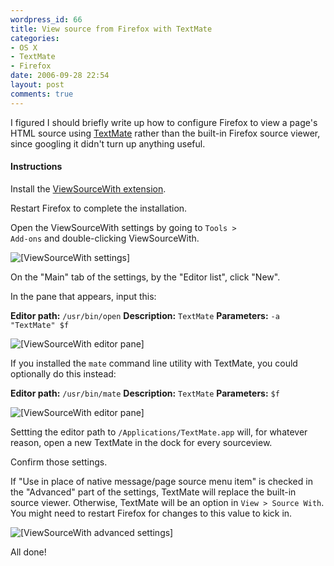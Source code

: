 ```yaml
---
wordpress_id: 66
title: View source from Firefox with TextMate
categories:
- OS X
- TextMate
- Firefox
date: 2006-09-28 22:54
layout: post
comments: true
---
```

I figured I should briefly write up how to configure Firefox to view a page's HTML source using <a href="http://www.macromates.com">TextMate</a> rather than the built-in Firefox source viewer, since googling it didn't turn up anything useful.

<!--more-->

<h4>Instructions</h4>

Install the <a href="https://addons.mozilla.org/firefox/394/">ViewSourceWith extension</a>.

Restart Firefox to complete the installation.

Open the ViewSourceWith settings by going to <code>Tools &gt; Add-ons</code> and double-clicking ViewSourceWith.

<p class="center"><img src="http://henrik.nyh.se/uploads/viewsourcewithtm-config.png" alt="[ViewSourceWith settings]" /></p>

On the "Main" tab of the settings, by the "Editor list", click "New".

In the pane that appears, input this:

<strong>Editor path:</strong> <code>/usr/bin/open</code>
<strong>Description:</strong> <code>TextMate</code>
<strong>Parameters:</strong> <code>-a "TextMate" $f</code>

<p class="center"><img src="http://henrik.nyh.se/uploads/viewsourcewithtm-configpane2.png" alt="[ViewSourceWith editor pane]" /></p>

If you installed the <code>mate</code> command line utility with TextMate, you could optionally do this instead:

<strong>Editor path:</strong> <code>/usr/bin/mate</code>
<strong>Description:</strong> <code>TextMate</code>
<strong>Parameters:</strong> <code>$f</code>

<p class="center"><img src="http://henrik.nyh.se/uploads/viewsourcewithtm-configpane.png" alt="[ViewSourceWith editor pane]" /></p>

Settting the editor path to <code>/Applications/TextMate.app</code> will, for whatever reason, open a new TextMate in the dock for every sourceview.

Confirm those settings.

If "Use in place of native message/page source menu item" is checked in the "Advanced" part of the settings, TextMate will replace the built-in source viewer. Otherwise, TextMate will be an option in <code>View &gt; Source With</code>. You might need to restart Firefox for changes to this value to kick in.

<p class="center"><img src="http://henrik.nyh.se/uploads/viewsourcewithtm-advanced.png" alt="[ViewSourceWith advanced settings]" /></p>

All done!
